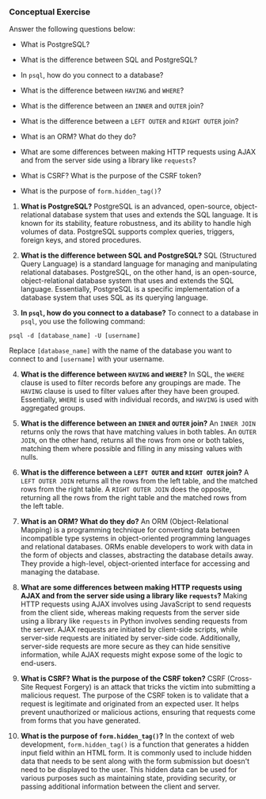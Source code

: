 ### Conceptual Exercise
Answer the following questions below:

- What is PostgreSQL?

- What is the difference between SQL and PostgreSQL?

- In `psql`, how do you connect to a database?

- What is the difference between `HAVING` and `WHERE`?

- What is the difference between an `INNER` and `OUTER` join?

- What is the difference between a `LEFT OUTER` and `RIGHT OUTER` join?

- What is an ORM? What do they do?

- What are some differences between making HTTP requests using AJAX 
  and from the server side using a library like `requests`?

- What is CSRF? What is the purpose of the CSRF token?

- What is the purpose of `form.hidden_tag()`?


1. **What is PostgreSQL?**
PostgreSQL is an advanced, open-source, object-relational database system that uses and extends the SQL language. It is known for its stability, feature robustness, and its ability to handle high volumes of data. PostgreSQL supports complex queries, triggers, foreign keys, and stored procedures.

2. **What is the difference between SQL and PostgreSQL?**
SQL (Structured Query Language) is a standard language for managing and manipulating relational databases. PostgreSQL, on the other hand, is an open-source, object-relational database system that uses and extends the SQL language. Essentially, PostgreSQL is a specific implementation of a database system that uses SQL as its querying language.

3. **In `psql`, how do you connect to a database?**
To connect to a database in `psql`, you use the following command:
```
psql -d [database_name] -U [username]
```
Replace `[database_name]` with the name of the database you want to connect to and `[username]` with your username.

4. **What is the difference between `HAVING` and `WHERE`?**
In SQL, the `WHERE` clause is used to filter records before any groupings are made. The `HAVING` clause is used to filter values after they have been grouped. Essentially, `WHERE` is used with individual records, and `HAVING` is used with aggregated groups.

5. **What is the difference between an `INNER` and `OUTER` join?**
An `INNER JOIN` returns only the rows that have matching values in both tables. An `OUTER JOIN`, on the other hand, returns all the rows from one or both tables, matching them where possible and filling in any missing values with nulls.

6. **What is the difference between a `LEFT OUTER` and `RIGHT OUTER` join?**
A `LEFT OUTER JOIN` returns all the rows from the left table, and the matched rows from the right table. A `RIGHT OUTER JOIN` does the opposite, returning all the rows from the right table and the matched rows from the left table.

7. **What is an ORM? What do they do?**
An ORM (Object-Relational Mapping) is a programming technique for converting data between incompatible type systems in object-oriented programming languages and relational databases. ORMs enable developers to work with data in the form of objects and classes, abstracting the database details away. They provide a high-level, object-oriented interface for accessing and managing the database.

8. **What are some differences between making HTTP requests using AJAX and from the server side using a library like `requests`?**
Making HTTP requests using AJAX involves using JavaScript to send requests from the client side, whereas making requests from the server side using a library like `requests` in Python involves sending requests from the server. AJAX requests are initiated by client-side scripts, while server-side requests are initiated by server-side code. Additionally, server-side requests are more secure as they can hide sensitive information, while AJAX requests might expose some of the logic to end-users.

9. **What is CSRF? What is the purpose of the CSRF token?**
CSRF (Cross-Site Request Forgery) is an attack that tricks the victim into submitting a malicious request. The purpose of the CSRF token is to validate that a request is legitimate and originated from an expected user. It helps prevent unauthorized or malicious actions, ensuring that requests come from forms that you have generated.

10. **What is the purpose of `form.hidden_tag()`?**
In the context of web development, `form.hidden_tag()` is a function that generates a hidden input field within an HTML form. It is commonly used to include hidden data that needs to be sent along with the form submission but doesn't need to be displayed to the user. This hidden data can be used for various purposes such as maintaining state, providing security, or passing additional information between the client and server.






